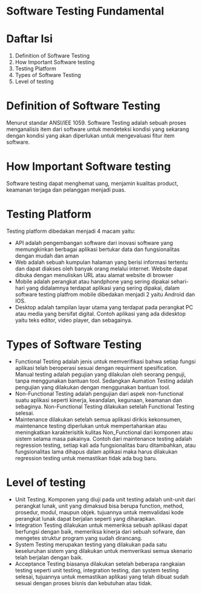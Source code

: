 # **Software Testing Fundamental**
# Daftar Isi
1. Definition of Software Testing
2. How Important Software testing
3. Testing Platform
4. Types of Software Testing
4. Level of testing
# Definition of Software Testing
Menurut standar ANSI/IEE 1059. Software Testing adalah sebuah proses menganalisis item dari software untuk mendeteksi kondisi yang sekarang dengan kondisi yang akan diperlukan untuk mengevaluasi fitur item software.
# How Important Software testing
Software testing dapat menghemat uang, menjamin kualitas product, keamanan terjaga dan pelanggan menjadi puas.
# Testing Platform
Testing platform dibedakan menjadi 4 macam yaitu:
* API adalah pengembangan software dari inovasi software yang memungkinkan berbagai aplikasi bertukar data dan fungsionalitas dengan mudah dan aman
* Web adalah sebuah kumpulan halaman yang berisi informasi tertentu dan dapat diakses oleh banyak orang melalui internet. Website dapat dibuka dengan menuliskan URL atau alamat website di browser
* Mobile adalah perangkat atau handphone yang sering dipakai sehari-hari yang didalamnya terdapat aplikasi yang sering dipakai, dalam software testing platfrom mobile dibedakan menjadi 2 yaitu Android dan IOS.
* Desktop adalah tampilan layar utama yang terdapat pada perangkat PC atau media yang bersifat digital. Contoh aplikasi yang ada didesktop yaitu teks editor, video player, dan sebagainya.
# Types of Software Testing
* Functional Testing adalah jenis untuk memverifikasi bahwa setiap fungsi aplikasi telah beroperasi sesuai dengan requirment spesification. Manual testing adalah pegujian yang dilakulan oleh seorang penguji, tanpa menggunakan bantuan tool. Sedangkan Aumation Testing adalah pengujian yang dilakukan dengan menggunakan bantuan tool.
* Non-Functional Testing adalah pengujian dari aspek non-functional suatu aplikasi seperti kinerja, keandalan, kegunaan, keamanan dan sebaginya. Non-Functional Testing dilakukan setelah Functional Testing selesai.
* Maintenance dilakukan setelah semua aplikasi dirikis kekonsumen, maintenance testing diperlukan untuk mempertahankan atau meningkatkan karakterisitik kulitas Non_Functional dari komponen atau sistem selama masa pakainya. Contoh dari maintenance testing adalah regression testing, setiap kali ada fungsionalitas baru ditambahkan, atau fungsionalitas lama dihapus dalam aplikasi maka harus dilakukan regression testing untuk memastikan tidak ada bug baru.
# Level of testing
* Unit Testing. Komponen yang diuji pada unit testing adalah unit-unit dari perangkat lunak, unit yang dimaksud bisa berupa function, method, prosedur, modul, maupun objek. tujuannya untuk memvalidasi kode perangkat lunak dapat berjalan seperti yang diharapkan.
* Integration Testing dilakukan untuk memeriksa sebuah aplikasi dapat berfungsi dengan baik, memeriksa kinerja dari sebuah sofware, dan mengetes struktur program yang sudah dirancang.
* System Testing merupakan testing yang dilakukan pada satu keseluruhan sistem yang dilakukan untuk memverikasi semua skenario telah berjalan dengan baik.
* Acceptance Testing biasanya dilakukan setelah beberapa rangkaian testing seperti unit testing, integration testing, dan system testing selesai, tujuannya untuk memastikan aplikasi yang telah dibuat sudah sesuai dengan proses bisnis dan kebutuhan atau tidak.